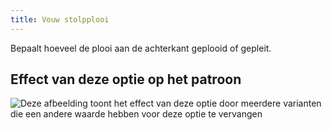 ```yaml
---
title: Vouw stolpplooi
---
```


Bepaalt hoeveel de plooi aan de achterkant geplooid of gepleit.

## Effect van deze optie op het patroon

![Deze afbeelding toont het effect van deze optie door meerdere varianten die een andere waarde hebben voor deze optie te vervangen](simone_boxpleatfold_sample.svg "Effect van deze optie op het patroon")
